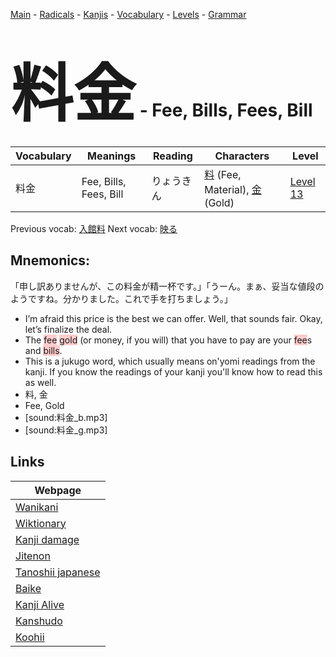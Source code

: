 <style> bigfont {font-size: 100px}</style>
[Main](../README.md) -
[Radicals](../radicals.md) -
[Kanjis](../kanjis.md) -
[Vocabulary](../vocabulary.md) -
[Levels](../levels.md) -
[Grammar](../grammar.md)
# <bigfont> 料金</bigfont> - Fee, Bills, Fees, Bill 

| Vocabulary | Meanings | Reading | Characters | Level |
| --- | --- | --- | --- | --- |
| 料金 | Fee, Bills, Fees, Bill | りょうきん |  [料](../kanjis/料.md) (Fee, Material), [金](../kanjis/金.md) (Gold) | [Level 13](../levels/wk_level13.md) |

Previous vocab: [入館料](入館料.md) Next vocab: [映る](映る.md) 

## Mnemonics:
「申し訳ありませんが、この料金が精一杯です。」「うーん。まぁ、妥当な値段のようですね。分かりました。これで手を打ちましょう。」
* I’m afraid this price is the best we can offer. Well, that sounds fair. Okay, let’s finalize the deal.
* The <span style="background-color:#ffcccb"> fee</span> <span style="background-color:#ffcccb"> gold</span> (or money, if you will) that you have to pay are your <span style="background-color:#ffcccb"> fee</span>s and <span style="background-color:#ffcccb"> bills</span>.
* This is a jukugo word, which usually means on'yomi readings from the kanji. If you know the readings of your kanji you'll know how to read this as well.
* 料, 金
* Fee, Gold
* [sound:料金_b.mp3]
* [sound:料金_g.mp3]


## Links 

| Webpage |
| --- |
| [Wanikani          ](https://www.wanikani.com/kanji/料金) |
| [Wiktionary        ](https://en.wiktionary.org/wiki/料金) |
| [Kanji damage      ](http://www.kanjidamage.com/kanji/search?utf8=✓&q=料金) |
| [Jitenon           ](https://jitenon.com/kanji/料金) |
| [Tanoshii japanese ](https://www.tanoshiijapanese.com/dictionary/kanji.cfm?k=料金) |
| [Baike             ](https://baike.baidu.com/item/料金) |
| [Kanji Alive       ](https://app.kanjialive.com/料金) |
| [Kanshudo          ](https://www.kanshudo.com/searchmn?q=料金) |
| [Koohii            ](https://kanji.koohii.com/study/kanji/料金) |
